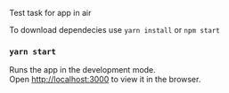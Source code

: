 Test task for app in air

To download dependecies use `yarn install` or `npm start`

### `yarn start`

Runs the app in the development mode.\
Open [http://localhost:3000](http://localhost:3000) to view it in the browser.

